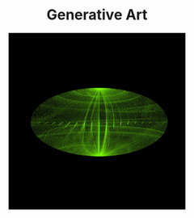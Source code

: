 
<h1 align='center'>Generative Art</h1>
<div align="center">
  <img src="output/images/7071679b-000d-4da8-b6d9-d55d81067f6c.webp" alt="7071679b-000d-4da8-b6d9-d55d81067f6c.webp" width="350">
</div>
